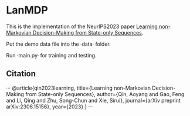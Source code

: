 # LanMDP

This is the implementation of the NeurIPS2023 paper [Learning non-Markovian Decision-Making from State-only Sequences](https://arxiv.org/pdf/2306.15156.pdf).

Put the demo data file into the ·data· folder.

Run ·main.py· for training and testing.

## Citation
···
@article{qin2023learning,
  title={Learning non-Markovian Decision-Making from State-only Sequences},
  author={Qin, Aoyang and Gao, Feng and Li, Qing and Zhu, Song-Chun and Xie, Sirui},
  journal={arXiv preprint arXiv:2306.15156},
  year={2023}
}
···
